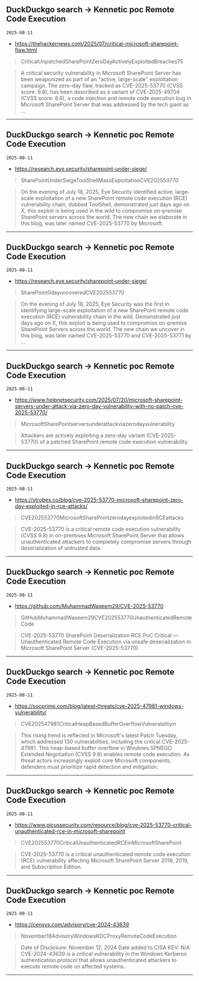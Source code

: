 ## DuckDuckgo search -> Kennetic poc Remote Code Execution
`2025-08-11`

* https://thehackernews.com/2025/07/critical-microsoft-sharepoint-flaw.html

<blockquote>
 CriticalUnpatchedSharePointZeroDayActivelyExploitedBreaches75
</blockquote>
<blockquote>
A critical security vulnerability in Microsoft SharePoint Server has been weaponized as part of an &quot;active, large-scale&quot; exploitation campaign. The zero-day flaw, tracked as CVE-2025-53770 (CVSS score: 9.8), has been described as a variant of CVE-2025-49704 (CVSS score: 8.8), a code injection and remote code execution bug in Microsoft SharePoint Server that was addressed by the tech giant as ...
</blockquote>

---

## DuckDuckgo search -> Kennetic poc Remote Code Execution
`2025-08-11`

* https://research.eye.security/sharepoint-under-siege/

<blockquote>
 SharePointUnderSiegeToolShellMassExploitationCVE202553770
</blockquote>
<blockquote>
On the evening of July 18, 2025, Eye Security identified active, large-scale exploitation of a new SharePoint remote code execution (RCE) vulnerability chain, dubbed ToolShell, demonstrated just days ago on X, this exploit is being used in the wild to compromise on-premise SharePoint servers across the world. The new chain we elaborate in this blog, was later named CVE-2025-53770 by Microsoft.
</blockquote>

---

## DuckDuckgo search -> Kennetic poc Remote Code Execution
`2025-08-11`

* https://research.eye.security/sharepoint-under-siege/

<blockquote>
 SharePoint0dayuncoveredCVE202553770
</blockquote>
<blockquote>
On the evening of July 18, 2025, Eye Security was the first in identifying large-scale exploitation of a new SharePoint remote code execution (RCE) vulnerability chain in the wild. Demonstrated just days ago on X, this exploit is being used to compromise on-premise SharePoint Servers across the world. The new chain we uncover in this blog, was later named CVE-2025-53770 and CVE-2025-53771 by ...
</blockquote>

---

## DuckDuckgo search -> Kennetic poc Remote Code Execution
`2025-08-11`

* https://www.helpnetsecurity.com/2025/07/20/microsoft-sharepoint-servers-under-attack-via-zero-day-vulnerability-with-no-patch-cve-2025-53770/

<blockquote>
 MicrosoftSharePointserversunderattackviazerodayvulnerability
</blockquote>
<blockquote>
Attackers are actively exploiting a zero-day variant (CVE-2025-53770) of a patched SharePoint remote code execution vulnerability.
</blockquote>

---

## DuckDuckgo search -> Kennetic poc Remote Code Execution
`2025-08-11`

* https://strobes.co/blog/cve-2025-53770-microsoft-sharepoint-zero-day-exploited-in-rce-attacks/

<blockquote>
 CVE202553770MicrosoftSharePointzerodayexploitedinRCEattacks
</blockquote>
<blockquote>
CVE-2025-53770 is a critical remote code execution vulnerability (CVSS 9.8) in on-premises Microsoft SharePoint Server that allows unauthenticated attackers to completely compromise servers through deserialization of untrusted data.
</blockquote>

---

## DuckDuckgo search -> Kennetic poc Remote Code Execution
`2025-08-11`

* https://github.com/MuhammadWaseem29/CVE-2025-53770

<blockquote>
 GitHubMuhammadWaseem29CVE202553770UnauthenticatedRemoteCode
</blockquote>
<blockquote>
CVE-2025-53770 SharePoint Deserialization RCE PoC Critical — Unauthenticated Remote Code Execution via unsafe deserialization in Microsoft SharePoint Server (CVE-2025-53770)
</blockquote>

---

## DuckDuckgo search -> Kennetic poc Remote Code Execution
`2025-08-11`

* https://socprime.com/blog/latest-threats/cve-2025-47981-windows-vulnerability/

<blockquote>
 CVE202547981CriticalHeapBasedBufferOverflowVulnerabilityin
</blockquote>
<blockquote>
This rising trend is reflected in Microsoft's latest Patch Tuesday, which addressed 130 vulnerabilities, including the critical CVE-2025-47981. This heap-based buffer overflow in Windows SPNEGO Extended Negotiation (CVSS 9.8) enables remote code execution. As threat actors increasingly exploit core Microsoft components, defenders must prioritize rapid detection and mitigation.
</blockquote>

---

## DuckDuckgo search -> Kennetic poc Remote Code Execution
`2025-08-11`

* https://www.picussecurity.com/resource/blog/cve-2025-53770-critical-unauthenticated-rce-in-microsoft-sharepoint

<blockquote>
 CVE202553770CriticalUnauthenticatedRCEinMicrosoftSharePoint
</blockquote>
<blockquote>
CVE-2025-53770 is a critical unauthenticated remote code execution (RCE) vulnerability affecting Microsoft SharePoint Server 2016, 2019, and Subscription Edition.
</blockquote>

---

## DuckDuckgo search -> Kennetic poc Remote Code Execution
`2025-08-11`

* https://censys.com/advisory/cve-2024-43639

<blockquote>
 November18AdvisoryWindowsKDCProxyRemoteCodeExecution
</blockquote>
<blockquote>
Date of Disclosure: November 12, 2024 Date added to CISA KEV: N/A CVE-2024-43639 is a critical vulnerability in the Windows Kerberos authentication protocol that allows unauthenticated attackers to execute remote code on affected systems.
</blockquote>

---

